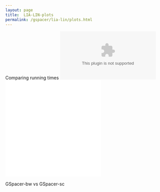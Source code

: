 ```yaml
---
layout: page
title:  LIA-LIN-plots
permalink: /gspacer/lia-lin/plots.html
---
```

Comparing running times
![GSpacer-bw vs GSpacer-sc](/assets/gspc/LIA-LIN/plots/gspc-bwgspc-sctime.eps)
![GSpacer-bw vs Spacer-bw](/assets/gspc/LIA-LIN/plots/gspc-bwspc-bwtime.pdf)
<object data="/assets/gspc/LIA-LIN/plots/gspc-bwgspc-sctime.pdf" width="700px" height="700px">
    <embed src="/assets/gspc/LIA-LIN/plots/gspc-bwgspc-sctime.pdf">
        <p>GSpacer-bw vs GSpacer-sc</p>
    </embed>
</object>
